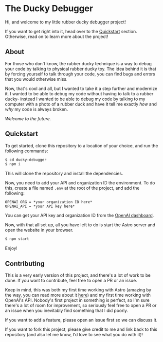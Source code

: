 # The Ducky Debugger

Hi, and welcome to my little rubber ducky debugger project!

If you want to get right into it, head over to the [Quickstart](#quickstart) section. Otherwise, read on to learn more about the project!

## About

For those who don't know, the rubber ducky technique is a way to debug your code by talking to physical rubber ducky toy.
The idea behind it is that by forcing yourself to talk through your code, you can find bugs and errors that you would otherwise miss.

Now, that's cool and all, but I wanted to take it a step further and modernize it. I wanted to be able to debug my code without having to talk to a rubber ducky- instead I wanted to be able to debug my code by talking to my computer with a photo of a rubber duck and have it tell me exactly _how_ and _why_ my code is always broken.

_Welcome to the future._

## Quickstart

To get started, clone this repository to a location of your choice, and run the following commands:

```bash
$ cd ducky-debugger
$ npm i
```

This will clone the repository and install the dependencies.

Now, you need to add your API and organization ID the environment. To do this, create a file named `.env` at the root of the project, and add the following:

```dotenv
OPENAI_ORG = *your organization ID here*
OPENAI_API = *your API key here*
```

You can get your API key and organization ID from the [OpenAI dashboard](https://beta.openai.com/dashboard).

Now, with that all set up, all you have left to do is start the Astro server and open the website in your browser.

```bash
$ npm start
```

Enjoy!

## Contributing

This is a very early version of this project, and there's a lot of work to be done. If you want to contribute, feel free to open a PR or an issue.

Keep in mind, this was both my first time working with Astro (amazing by the way, you can read more about it [here](https://astro.build/)) and my first time working with OpenAI's API. Nobody's first project in something is perfect, so I'm sure there's a lot of room for improvement, so seriously feel free to open a PR or an issue when you inevitably find something that I did poorly.

If you want to add a feature, please open an issue first so we can discuss it.

If you want to fork this project, please give credit to me and link back to this repository (and also let me know, I'd love to see what you do with it)!
